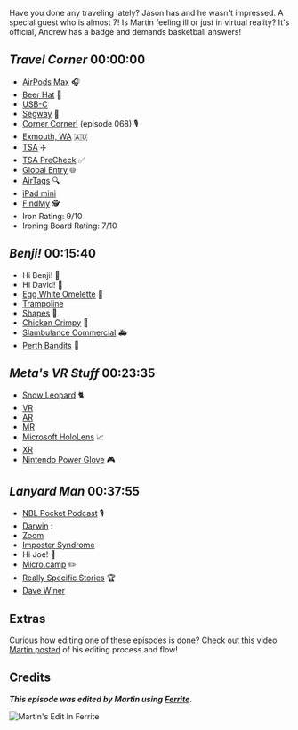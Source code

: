 Have you done any traveling lately? Jason has and he wasn't impressed. A special guest who is almost 7! Is Martin feeling ill or just in virtual reality? It's official, Andrew has a badge and demands basketball answers!


## _Travel Corner_ 00:00:00

- [AirPods Max](https://apple.com/airpods-max) 🎧️
- [Beer Hat](https://www.istockphoto.com/photo/group-of-young-men-wearing-drinking-helmets-cheering-in-crowd-gm200149644-003-10000003745) 🍺
- [USB-C](https://en.wikipedia.org/wiki/USB-C)
- [Segway](https://en.wikipedia.org/wiki/Segway) 🛴
- [Corner Corner!](https://listen.hemisphericviews.com/068) (episode 068) 🎙️
- [Exmouth, WA](https://en.wikipedia.org/wiki/Exmouth,_Western_Australia) 🇦🇺
- [TSA](https://en.wikipedia.org/wiki/Transportation_Security_Administration) ✈️
- [TSA PreCheck](https://en.wikipedia.org/wiki/TSA_PreCheck) ✅
- [Global Entry](https://en.wikipedia.org/wiki/Global_Entry) 🌐
- [AirTags](https://www.apple.com/airtag/) 🔍️
- [iPad mini](https://www.apple.com/ipad-mini/)
- [FindMy](https://www.apple.com/icloud/find-my/) 🕵️
- Iron Rating: 9/10
- Ironing Board Rating: 7/10

## _Benji!_ 00:15:40

- Hi Benji! 👋
- Hi David! 👋
- [Egg White Omelette](https://healthyrecipesblogs.com/egg-white-omelet-recipe/) 🥚
- [Trampoline](https://en.wikipedia.org/wiki/Trampoline)
- [Shapes](https://www.arnotts.com.au/products/shapes/) 🍪
- [Chicken Crimpy](https://www.woolworths.com.au/shop/productdetails/384245/arnott-s-shapes-crackers-biscuits-chicken-crimpy) 🐔
- [Slambulance Commercial](https://www.youtube.com/watch?v=15_BTBLfRAw) 🚑️
- [Perth Bandits](https://www.perthbandits.com/) 🏀

## _Meta's VR Stuff_ 00:23:35

- [Snow Leopard](https://en.wikipedia.org/wiki/Mac_OS_X_Snow_Leopard) 🐈️
- [VR](https://en.wikipedia.org/wiki/Virtual_reality)
- [AR](https://en.wikipedia.org/wiki/Augmented_reality)
- [MR](https://en.wikipedia.org/wiki/Mixed_reality)
- [Microsoft HoloLens](https://en.wikipedia.org/wiki/Microsoft_HoloLens) 📈
- [XR](https://en.wikipedia.org/wiki/Extended_reality)
- [Nintendo Power Glove](https://en.wikipedia.org/wiki/Power_Glove) 🎮️

## _Lanyard Man_ 00:37:55

- [NBL Pocket Podcast](https://www.nblpocketpodcast.com/) 🎙️
- [Darwin](https://en.wikipedia.org/wiki/Darwin%2C_Northern_Territory) :
- [Zoom](https://zoom.us/)
- [Imposter Syndrome](https://en.wikipedia.org/wiki/Impostor_syndrome)
- Hi Joe! 👋
- [Micro.camp](https://micro.camp/) ✏️
- [Really Specific Stories](https://rsspod.net) 🏆️
- [Dave Winer](https://en.wikipedia.org/wiki/Dave_Winer)



## Extras

Curious how editing one of these episodes is done? [Check out this video Martin posted](https://www.youtube.com/watch?v=eMSRXU3_Cvo) of his editing process and flow!


## Credits

**_This episode was edited by Martin using_** [**_Ferrite_**](https://www.wooji-juice.com/products/ferrite).

![Martin's Edit In Ferrite](https://cdn.hemisphericviews.com/Hemispheric%20Views%20Episode%20070%20Edit.png)
